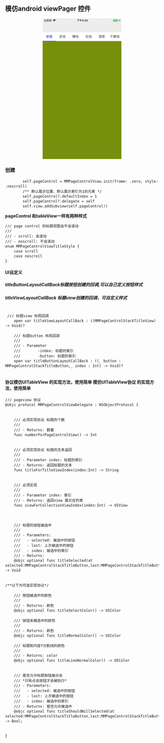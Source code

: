 ## 模仿android viewPager 控件



<img src="./ex.png" style="width:258px;display:block;margin-left:auto;margin-right:auto">


### 创建

````
 		self.pageControl = MMPageControlView.init(frame: .zero, style: .noscroll)
 		/** 默认展示位置，默认展示索引为1的元素 */
        self.pageControl?.defaultIndex = 1
        self.pageControl?.delegate = self
        self.view.addSubview(self.pageControl!)
````

**pageControl 和tableView一样有两种样式**


````
/// page control 的标题视图会不会滚动
///
/// - scroll: 会滚动
/// - noscroll: 不会滚动
enum MMPageControlViewTitleStyle {
    case scroll
    case noscroll
}
````

#### UI自定义
##### titleButtonLayoutCallBack标题按钮创建的回调,可以自己定义按钮样式
##### titleViewLayoutCallBack 标题view创建的回调，可自定义样式
````

 /// 标题view 布局回调
    open var titleViewLayoutCallBack : ((MMPageControlStackTitleView) -> Void)?

    /// 标题button 布局回调
    ///
    /// - Parameter
    ///        -index: 标题的索引
    ///        -button: 标题的索引
    open var titleButtonLayoutCallBack : ((_ button : MMPageControlStackTitleButton,_ index : Int) -> Void)?
    

````




#### 协议模仿UITableView 的实现方法，使用简单 模仿UITableView协议 的实现方法，使用简单

````
/// pageview 协议
@objc protocol MMPageControlViewDelegate : NSObjectProtocol {


    /// 必须实现协议 标题的个数
    ///
    /// - Returns: 数量
    func numberForPageControlView() -> Int


    /// 必须实现协议 标题的文本返回
    ///
    /// - Parameter index: 标题的索引
    /// - Returns: 返回标题的文本
    func titleForTitleViewIndex(index:Int) -> String


    /// 必须实现
    ///
    /// - Parameter index: 索引
    /// - Returns: 返回view 展示在列表
    func viewForCollectionViewIndex(index:Int) -> UIView



    /// 标题的按钮被选中
    ///
    /// - Parameters:
    ///   - selected: 被选中的按钮
    ///   - last: 上次被选中的按钮
    ///   - index: 被选中的索引
    /// - Returns:
    @objc optional func titleSelected(at selected:MMPageControlStackTitleButton,last:MMPageControlStackTitleButton,index:Int) -> Void


/**以下为可选实现协议*/

    /// 按钮被选中的颜色
    ///
    /// - Returns: 颜色
    @objc optional func titleSelectColor() -> UIColor

    /// 按钮未被选中的颜色
    ///
    /// - Returns: 颜色
    @objc optional func titleNormalColor() -> UIColor

    /// 标题和内容f分割线的颜色
    ///
    /// - Returns: color
    @objc optional func titleLineNormalColor() -> UIColor


    /// 是否允许标题按钮被点击
    /// *只有点击按钮才会被执行*
    /// - Parameters:
    ///   - selected: 被选中的按钮
    ///   - last: 上次被选中的按钮
    ///   - index: 被选中的索引
    /// - Returns: 是否允许被选中
    @objc optional func titleShouldWillSelected(at selected:MMPageControlStackTitleButton,last:MMPageControlStackTitleButton,index:Int) -> Bool;


}
````